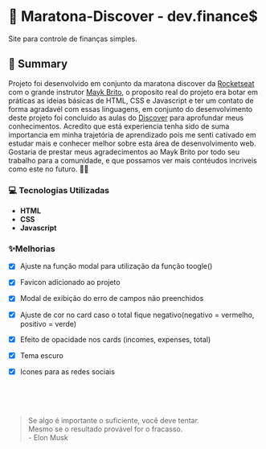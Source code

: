 # :rocket: Maratona-Discover - dev.finance$
Site para controle de finanças simples.

## :pencil: Summary
Projeto foi desenvolvido em conjunto da maratona discover da [Rocketseat](https://rocketseat.com.br) com o grande instrutor [Mayk Brito](https://github.com/maykbrito), o proposito real do projeto era botar em práticas as ideias básicas de HTML, CSS e Javascript e ter um contato de forma agradavél com essas linguagens, em conjunto do desenvolvimento deste projeto foi concluido as aulas do [Discover](https://app.rocketseat.com.br/discover) para aprofundar meus conhecimentos. Acredito que está experiencia tenha sido de suma importancia em minha trajetória de aprendizado pois me senti cativado em estudar mais e conhecer melhor sobre esta área de desenvolvimento web. Gostaria de prestar meus agradecimentos ao Mayk Brito por todo seu trabalho para a comunidade, e que possamos ver mais contéudos incriveis como este no futuro. :tada::tada:


### :computer: Tecnologias Utilizadas

- **HTML** 
- **CSS**
- **Javascript**


### :sparkles:Melhorias
- [x] Ajuste na função modal para utilização da função toogle()
- [X] Favicon adicionado ao projeto
- [x] Modal de exibição do erro de campos não preenchidos
- [X] Ajuste de cor no card caso o total fique negativo(negativo = vermelho, positivo = verde)
- [X] Efeito de opacidade nos cards (incomes, expenses, total)
- [x] Tema escuro
- [X] Icones para as redes sociais 


<br>
<br>
<br>

> Se algo é importante o suficiente, você deve tentar.<br>
>  Mesmo se o resultado provável for o fracasso.<br>
>                               - Elon Musk
